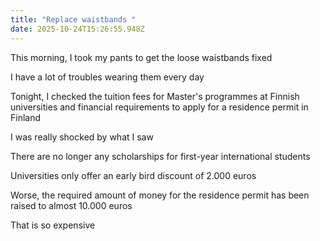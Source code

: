 ```yaml
---
title: "Replace waistbands "
date: 2025-10-24T15:26:55.948Z
---
```


This morning, I took my pants to get the loose waistbands fixed

I have a lot of troubles wearing them every day

Tonight, I checked the tuition fees for Master's programmes at Finnish universities and financial requirements to apply for a residence permit in Finland

I was really shocked by what I saw

There are no longer any scholarships for first-year international students

Universities only offer an early bird discount of 2.000 euros

Worse, the required amount of money for the residence permit has been raised to almost 10.000 euros

That is so expensive

